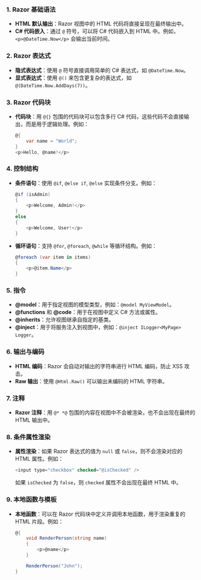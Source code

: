 ### 1. Razor 基础语法
- **HTML 默认输出**：Razor 视图中的 HTML 代码将直接呈现在最终输出中。
- **C# 代码嵌入**：通过 `@` 符号，可以将 C# 代码嵌入到 HTML 中。例如，`<p>@DateTime.Now</p>` 会输出当前时间。

### 2. Razor 表达式
- **隐式表达式**：使用 `@` 符号直接调用简单的 C# 表达式，如 `@DateTime.Now`。
- **显式表达式**：使用 `@()` 来包含更复杂的表达式，如 `@(DateTime.Now.AddDays(7))`。

### 3. Razor 代码块
- **代码块**：用 `@{}` 包围的代码块可以包含多行 C# 代码，这些代码不会直接输出，而是用于逻辑处理。例如：
  ```csharp
  @{
      var name = "World";
  }
  <p>Hello, @name!</p>
  ```

### 4. 控制结构
- **条件语句**：使用 `@if`, `@else if`, `@else` 实现条件分支。例如：
  ```csharp
  @if (isAdmin)
  {
      <p>Welcome, Admin!</p>
  }
  else
  {
      <p>Welcome, User!</p>
  }
  ```

- **循环语句**：支持 `@for`, `@foreach`, `@while` 等循环结构。例如：
  ```csharp
  @foreach (var item in items)
  {
      <p>@item.Name</p>
  }
  ```

### 5. 指令
- **@model**：用于指定视图的模型类型，例如：`@model MyViewModel`。
- **@functions** 和 **@code**：用于在视图中定义 C# 方法或属性。
- **@inherits**：允许视图继承自指定的基类。
- **@inject**：用于将服务注入到视图中，例如：`@inject ILogger<MyPage> Logger`。

### 6. 输出与编码
- **HTML 编码**：Razor 会自动对输出的字符串进行 HTML 编码，防止 XSS 攻击。
- **Raw 输出**：使用 `@Html.Raw()` 可以输出未编码的 HTML 字符串。

### 7. 注释
- **Razor 注释**：用 `@* *@` 包围的内容在视图中不会被渲染，也不会出现在最终的 HTML 输出中。

### 8. 条件属性渲染
- **属性渲染**：如果 Razor 表达式的值为 `null` 或 `false`，则不会渲染对应的 HTML 属性。例如：
  ```csharp
  <input type="checkbox" checked="@isChecked" />
  ```
  如果 `isChecked` 为 `false`，则 `checked` 属性不会出现在最终 HTML 中。

### 9. 本地函数与模板
- **本地函数**：可以在 Razor 代码块中定义并调用本地函数，用于渲染重复的 HTML 片段。例如：
  ```csharp
  @{
      void RenderPerson(string name)
      {
          <p>@name</p>
      }
  
      RenderPerson("John");
  }
  ```
